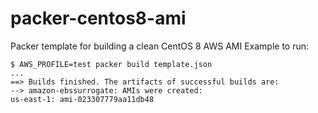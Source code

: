 # packer-centos8-ami

Packer template for building a clean CentOS 8 AWS AMI
Example to run:
```shell script
$ AWS_PROFILE=test packer build template.json
...
==> Builds finished. The artifacts of successful builds are:
--> amazon-ebssurrogate: AMIs were created:
us-east-1: ami-023307779aa11db48
```

